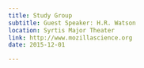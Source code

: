 ```yaml
---
title: Study Group
subtitle: Guest Speaker: H.R. Watson
location: Syrtis Major Theater
link: http://www.mozillascience.org
date: 2015-12-01

---
```


